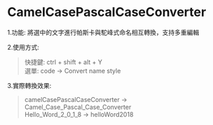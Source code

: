 CamelCasePascalCaseConverter
=============

1.功能: 將選中的文字進行帕斯卡與駝峰式命名相互轉換，支持多重編輯

2.使用方式:   
   >快捷鍵: ctrl + shift + alt + Y    
   >選單: code -> Convert name style
    
3.實際轉換效果:    
   >camelCasePascalCaseConverter -> Camel_Case_Pascal_Case_Converter    
   >Hello_Word_2_0_1_8 -> helloWord2018
